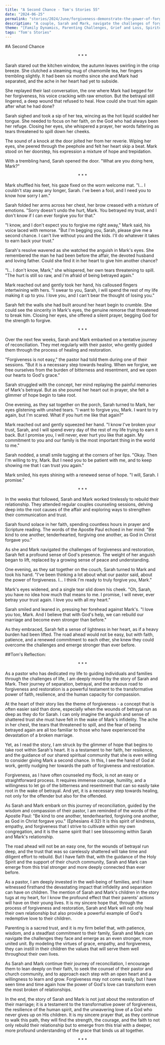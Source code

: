 ```yaml
---
title: "A Second Chance - Tom's Stories 55"
date: "2024-06-25"
permalink: "stories/2024/June/forgiveness-demonstrate-the-power-of-forgiveness-to-heal-relationships/"
description: "A couple, Sarah and Mark, navigate the challenges of forgiveness and restoration after a betrayal, guided by their faith and the support of their pastor. The story explores the themes of trust, redemption, and the power of forgiveness to heal broken relationships."
theme: "[Family Dynamics, Parenting Challenges, Grief and Loss, Spiritual Growth, Pastoral Guidance, Forgiveness]"
tags: "Tom's Stories"
---
```

#A Second Chance

<center>* * *</center>

Sarah stared out the kitchen window, the autumn leaves swirling in the crisp breeze. She clutched a steaming mug of chamomile tea, her fingers trembling slightly. It had been six months since she and Mark had separated, and the ache in her heart had yet to subside.

She replayed their last conversation, the one where Mark had begged for her forgiveness, his voice cracking with raw emotion. But the betrayal still lingered, a deep wound that refused to heal. How could she trust him again after what he had done?

Sarah sighed and took a sip of her tea, wincing as the hot liquid scalded her tongue. She needed to focus on her faith, on the God who had always been her refuge. Closing her eyes, she whispered a prayer, her words faltering as tears threatened to spill down her cheeks.

The sound of a knock at the door jolted her from her reverie. Wiping her eyes, she peered through the peephole and felt her heart skip a beat. Mark stood on her doorstep, his expression a mixture of hope and trepidation.

With a trembling hand, Sarah opened the door. "What are you doing here, Mark?"

<center>* * *</center>

Mark shuffled his feet, his gaze fixed on the worn welcome mat. "I... I couldn't stay away any longer, Sarah. I've been a fool, and I need you to know how sorry I am."

Sarah folded her arms across her chest, her brow creased with a mixture of emotions. "Sorry doesn't undo the hurt, Mark. You betrayed my trust, and I don't know if I can ever forgive you for that."

"I know, and I don't expect you to forgive me right away," Mark said, his voice laced with remorse. "But I'm begging you, Sarah, please give me a second chance. I can't live without you and the kids. I'll do whatever it takes to earn back your trust."

Sarah's resolve wavered as she watched the anguish in Mark's eyes. She remembered the man he had been before the affair, the devoted husband and loving father. Could she find it in her heart to give him another chance?

"I... I don't know, Mark," she whispered, her own tears threatening to spill. "The hurt is still so raw, and I'm afraid of being betrayed again."

Mark reached out and gently took her hand, his calloused fingers intertwining with hers. "I swear to you, Sarah, I will spend the rest of my life making it up to you. I love you, and I can't bear the thought of losing you."

Sarah felt the walls she had built around her heart begin to crumble. She could see the sincerity in Mark's eyes, the genuine remorse that threatened to break him. Closing her eyes, she offered a silent prayer, begging God for the strength to forgive.

<center>* * *</center>

Over the next few weeks, Sarah and Mark embarked on a tentative journey of reconciliation. They met regularly with their pastor, who gently guided them through the process of healing and restoration.

"Forgiveness is not easy," the pastor had told them during one of their sessions. "But it is a necessary step towards healing. When we forgive, we free ourselves from the burden of bitterness and resentment, and we open our hearts to God's grace."

Sarah struggled with the concept, her mind replaying the painful memories of Mark's betrayal. But as she poured her heart out in prayer, she felt a glimmer of hope begin to take root.

One evening, as they sat together on the porch, Sarah turned to Mark, her eyes glistening with unshed tears. "I want to forgive you, Mark. I want to try again, but I'm scared. What if you hurt me like that again?"

Mark reached out and gently squeezed her hand. "I know I've broken your trust, Sarah, and I will spend every day of the rest of my life trying to earn it back. But I promise you, I will never, ever hurt you like that again. My commitment to you and our family is the most important thing in the world to me."

Sarah nodded, a small smile tugging at the corners of her lips. "Okay. Then I'm willing to try, Mark. But I need you to be patient with me, and to keep showing me that I can trust you again."

Mark smiled, his eyes shining with a renewed sense of hope. "I will, Sarah. I promise."

<center>* * *</center>

In the weeks that followed, Sarah and Mark worked tirelessly to rebuild their relationship. They attended regular couples counseling sessions, delving deep into the root causes of the affair and exploring ways to strengthen their communication and trust.

Sarah found solace in her faith, spending countless hours in prayer and Scripture reading. The words of the Apostle Paul echoed in her mind: "Be kind to one another, tenderhearted, forgiving one another, as God in Christ forgave you."

As she and Mark navigated the challenges of forgiveness and restoration, Sarah felt a profound sense of God's presence. The weight of her anguish began to lift, replaced by a growing sense of peace and understanding.

One evening, as they sat together on the couch, Sarah turned to Mark and took his hand. "I've been thinking a lot about what our pastor said, about the power of forgiveness. I... I think I'm ready to truly forgive you, Mark."

Mark's eyes widened, and a single tear slid down his cheek. "Oh, Sarah, you have no idea how much that means to me. I promise, I will never, ever betray your trust again. I love you with all my heart."

Sarah smiled and leaned in, pressing her forehead against Mark's. "I love you too, Mark. And I believe that with God's help, we can rebuild our marriage and become even stronger than before."

As they embraced, Sarah felt a sense of lightness in her heart, as if a heavy burden had been lifted. The road ahead would not be easy, but with faith, patience, and a renewed commitment to each other, she knew they could overcome the challenges and emerge stronger than ever before.

##Tom's Reflection: 

<center>* * *</center>

As a pastor who has dedicated my life to guiding individuals and families through the challenges of life, I am deeply moved by the story of Sarah and Mark. Their journey of separation, betrayal, and the arduous road to forgiveness and restoration is a powerful testament to the transformative power of faith, resilience, and the human capacity for compassion.

At the heart of their story lies the theme of forgiveness - a concept that is often easier said than done, especially when the wounds of betrayal run as deep as they do for Sarah. I can only imagine the anguish and sense of shattered trust she must have felt in the wake of Mark's infidelity. The ache in her chest, the tears that threatened to spill, and the fear of being betrayed again are all too familiar to those who have experienced the devastation of a broken marriage.

Yet, as I read the story, I am struck by the glimmer of hope that begins to take root within Sarah's heart. It is a testament to her faith, her resilience, and the guidance of our shared spiritual community that she is even willing to consider giving Mark a second chance. In this, I see the hand of God at work, gently nudging her towards the path of forgiveness and restoration.

Forgiveness, as I have often counseled my flock, is not an easy or straightforward process. It requires immense courage, humility, and a willingness to let go of the bitterness and resentment that can so easily take root in the wake of betrayal. And yet, it is a necessary step towards healing, not only for the offender but also for the offended.

As Sarah and Mark embark on this journey of reconciliation, guided by the wisdom and compassion of their pastor, I am reminded of the words of the Apostle Paul: "Be kind to one another, tenderhearted, forgiving one another, as God in Christ forgave you." (Ephesians 4:32) It is this spirit of kindness, empathy, and forgiveness that I strive to cultivate within my own congregation, and it is the same spirit that I see blossoming within Sarah and Mark's relationship.

The road ahead will not be an easy one, for the wounds of betrayal run deep, and the trust that was so carelessly shattered will take time and diligent effort to rebuild. But I have faith that, with the guidance of the Holy Spirit and the support of their church community, Sarah and Mark can emerge from this trial stronger and more deeply connected than ever before.

As a pastor, I am deeply invested in the well-being of families, and I have witnessed firsthand the devastating impact that infidelity and separation can have on children. The mention of Sarah and Mark's children in the story tugs at my heart, for I know the profound effect that their parents' actions will have on their young lives. It is my sincere hope that, through the process of forgiveness and restoration, Sarah and Mark will not only heal their own relationship but also provide a powerful example of God's redemptive love to their children.

Parenting is a sacred trust, and it is my firm belief that, with patience, wisdom, and a steadfast commitment to their family, Sarah and Mark can navigate the challenges they face and emerge as an even stronger, more united unit. By modeling the virtues of grace, empathy, and forgiveness, they can instill in their children the values that will serve them well throughout their own lives.

As Sarah and Mark continue their journey of reconciliation, I encourage them to lean deeply on their faith, to seek the counsel of their pastor and church community, and to approach each step with an open heart and a willingness to learn and grow. Forgiveness may not come easily, but I have seen time and time again how the power of God's love can transform even the most broken of relationships.

In the end, the story of Sarah and Mark is not just about the restoration of their marriage; it is a testament to the transformative power of forgiveness, the resilience of the human spirit, and the unwavering love of a God who never gives up on His children. It is my sincere prayer that, as they continue to walk this path, they will find the strength, the courage, and the faith to not only rebuild their relationship but to emerge from this trial with a deeper, more profound understanding of the grace that binds us all together.

<center>* * *</center>

